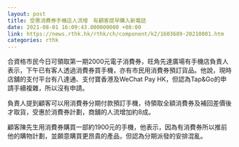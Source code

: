 ```yaml
---
layout: post
title: 受惠消費券手機店人流增　有顧客提早購入新電話
date: 2021-08-01 16:09:43.000000000 +08:00
link: https://news.rthk.hk/rthk/ch/component/k2/1603689-20210801.htm
categories: rthk
---
```


合資格市民今日可領取第一期2000元電子消費券，旺角先達廣場有手機店負責人表示，下午已有客人透過消費券買手機，亦有市民用消費券預訂貨品。他說，現時店舖的支付平台有八達通、支付寶香港及WeChat Pay HK，但認為Tap&Go的申請手續複雜，所以沒有申請。

負責人提到顧客可以用消費券分期付款預訂手機，待領取全額消費券及補回差價後才取貨，受惠於消費券計劃，商舖的人流增加約8成。

顧客陳先生用消費券購買一部約1900元的手機，他表示，因為有消費券所以推前他的購物計劃，並願意購買更昂貴的產品，但認為分期派發的安排混亂。
